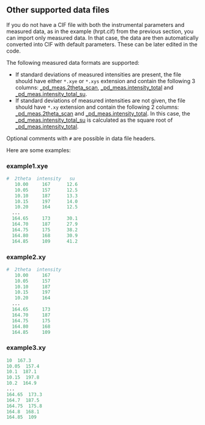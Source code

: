 ## Other supported data files

If you do not have a CIF file with both the instrumental parameters and measured data, as in the example (hrpt.cif) from the previous section, you can import only measured data. In that case, the data are then automatically converted into CIF with default parameters. These can be later edited in the code.

The following measured data formats are supported:

* If standard deviations of measured intensities are present, the file should have either `*.xye` or `*.xys` extension and contain the following 3 columns: [\_pd_meas.2theta\_scan](../dictionaries/_pd_meas.md), [\_pd_meas.intensity\_total](../dictionaries/_pd_meas.md) and [\_pd_meas.intensity\_total\_su](../dictionaries/_pd_meas.md).
* If standard deviations of measured intensities are not given, the file should have `*.xy` extension and contain the following 2 columns: [\_pd_meas.2theta\_scan](../dictionaries/_pd_meas.md) and [\_pd_meas.intensity\_total](../dictionaries/_pd_meas.md). In this case, the [\_pd_meas.intensity\_total\_su](../dictionaries/_pd_meas.md) is calculated as the square root of [\_pd_meas.intensity\_total](../dictionaries/_pd_meas.md).

Optional comments with `#` are possible in data file headers.

Here are some examples:

### example1.xye

```python
#  2theta  intensity   su
   10.00     167      12.6
   10.05     157      12.5
   10.10     187      13.3
   10.15     197      14.0
   10.20     164      12.5
  ...
  164.65     173      30.1
  164.70     187      27.9
  164.75     175      38.2
  164.80     168      30.9
  164.85     109      41.2
```

### example2.xy

```python
#  2theta  intensity
   10.00     167    
   10.05     157    
   10.10     187    
   10.15     197    
   10.20     164    
  ...
  164.65     173    
  164.70     187    
  164.75     175    
  164.80     168    
  164.85     109    
```

### example3.xy

```python
10  167.3    
10.05  157.4    
10.1  187.1    
10.15  197.8    
10.2  164.9    
...
164.65  173.3    
164.7  187.5    
164.75  175.8    
164.8  168.1    
164.85  109    
```
